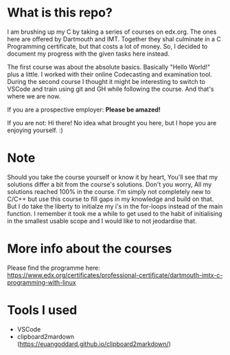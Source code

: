 # What is this repo?

I am brushing up my C by taking a series of courses on edx.org. The ones here are offered by Dartmouth and IMT. Together they shal culminate in a C Programming certificate, but that costs a lot of money. So, I decided to document my progress with the given tasks here instead.

The first course was about the absolute basics. Basically "Hello World!" plus a little. I worked with their online Codecasting and examination tool. During the second course I thought it might be interesting to switch to VSCode and train using git and GH while following the course. And that's where we are now.

If you are a prospective employer: **Please be amazed!**

If you are not: Hi there! No idea what brought you here, but I hope you are enjoying yourself. :)

# Note

Should you take the course yourself or know it by heart, You'll see that my solutions differ a bit from the course's solutions. Don't you worry, All my solutions reached 100% in the course. I'm simply not completely new to C/C++ but use this course to fill gaps in my knowledge and build on that. But I do take the liberty to initialze my i's in the for-loops instead of the main function. I remember it took me a while to get used to the habit of initialising in the smallest usable scope and I would like to not jeodardise that.

# More info about the courses

Please find the programme here:
https://www.edx.org/certificates/professional-certificate/dartmouth-imtx-c-programming-with-linux

# Tools I used
- VSCode
- clipboard2mardown (https://euangoddard.github.io/clipboard2markdown/)